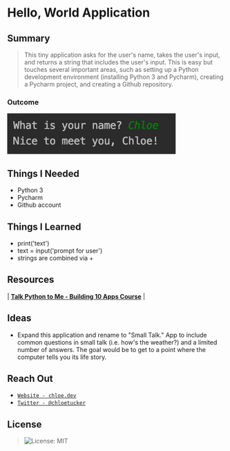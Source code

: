 # Hello, World Application
## Summary
> This tiny application asks for the user's name, takes the user's input, and returns a string that includes the user's input. This is easy but touches several important areas, such as setting up a Python development environment (installing Python 3 and Pycharm), creating a Pycharm project, and creating a Github repository.
### Outcome
[![PROJECT SUMMARY](https://raw.githubusercontent.com/chloetucker/Hello-World/master/Project%20Screenshot.png)]()

## Things I Needed
- Python 3
- Pycharm
- Github account

## Things I Learned
- print('text')
- text = input('prompt for user')
- strings are combined via +

## Resources
| <a href="https://github.com/mikeckennedy/python-jumpstart-course-demos" target="_blank">**Talk Python to Me - Building 10 Apps Course**</a> |

## Ideas
- Expand this application and rename to "Small Talk." App to include common questions in small talk (i.e. how's the weather?) and a limited number of answers. The goal would be to get to a point where the computer tells you its life story.

## Reach Out
- <a href="https://chloe.dev/" target="_blank">`Website - chloe.dev`</a>
- <a href="https://twitter.com/_chloetucker" target="_blank">`Twitter - @chloetucker`</a>

## License
> ![License: MIT](https://img.shields.io/badge/License-MIT-blue.svg)
